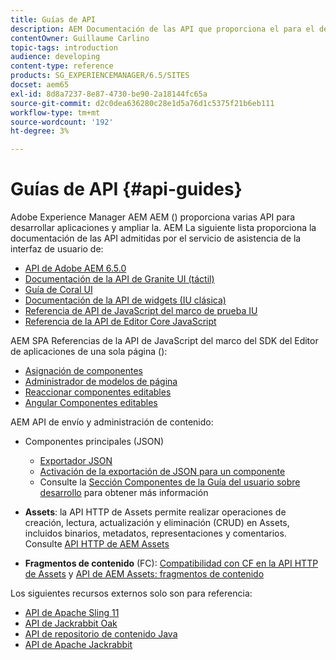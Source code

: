```yaml
---
title: Guías de API
description: AEM Documentación de las API que proporciona el para el desarrollo de aplicaciones
contentOwner: Guillaume Carlino
topic-tags: introduction
audience: developing
content-type: reference
products: SG_EXPERIENCEMANAGER/6.5/SITES
docset: aem65
exl-id: 8d8a7237-8e87-4730-be90-2a18144fc65a
source-git-commit: d2c0dea636280c28e1d5a76d1c5375f21b6eb111
workflow-type: tm+mt
source-wordcount: '192'
ht-degree: 3%

---
```


# Guías de API {#api-guides}

Adobe Experience Manager AEM AEM () proporciona varias API para desarrollar aplicaciones y ampliar la. AEM La siguiente lista proporciona la documentación de las API admitidas por el servicio de asistencia de la interfaz de usuario de:

* [API de Adobe AEM 6.5.0](https://www.adobe.io/experience-manager/reference-materials/6-5/javadoc/index.html)
* [Documentación de la API de Granite UI (táctil)](https://www.adobe.io/experience-manager/reference-materials/6-5/granite-ui/api/index.html)
* [Guía de Coral UI](https://www.adobe.io/experience-manager/reference-materials/6-5/coral-ui/coralui3/index.html)
* [Documentación de la API de widgets (IU clásica)](https://www.adobe.io/experience-manager/reference-materials/6-5/widgets-api/index.html)
* [Referencia de API de JavaScript del marco de prueba IU](https://www.adobe.io/experience-manager/reference-materials/6-5/test-api/index.html)
* [Referencia de la API de Editor Core JavaScript](https://www.adobe.io/experience-manager/reference-materials/6-5/jsdoc/ui-touch/editor-core/index.html)

AEM SPA Referencias de la API de JavaScript del marco del SDK del Editor de aplicaciones de una sola página ():

* [Asignación de componentes](https://www.npmjs.com/package/@adobe/aem-spa-component-mapping)
* [Administrador de modelos de página](https://www.npmjs.com/package/@adobe/aem-spa-page-model-manager)
* [Reaccionar componentes editables](https://www.npmjs.com/package/@adobe/aem-react-editable-components)
* [Angular Componentes editables](https://www.npmjs.com/package/@adobe/aem-angular-editable-components)

AEM API de envío y administración de contenido:

* Componentes principales (JSON)

   * [Exportador JSON](/help/sites-developing/json-exporter.md)
   * [Activación de la exportación de JSON para un componente](/help/sites-developing/json-exporter-components.md)
   * Consulte la [Sección Componentes de la Guía del usuario sobre desarrollo](/help/sites-developing/getting-started.md) para obtener más información

* **Assets**: la API HTTP de Assets permite realizar operaciones de creación, lectura, actualización y eliminación (CRUD) en Assets, incluidos binarios, metadatos, representaciones y comentarios. Consulte [API HTTP de AEM Assets](/help/assets/mac-api-assets.md)

* **Fragmentos de contenido** (FC): [Compatibilidad con CF en la API HTTP de Assets](/help/assets/assets-api-content-fragments.md) y [API de AEM Assets: fragmentos de contenido](https://www.adobe.io/experience-manager/reference-materials/6-5/assets-api-content-fragments/index.html)

Los siguientes recursos externos solo son para referencia:

* [API de Apache Sling 11](https://sling.apache.org/apidocs/sling11/)
* [API de Jackrabbit Oak](https://jackrabbit.apache.org/oak/docs/oak_api/overview.html)
* [API de repositorio de contenido Java](https://www.adobe.io/experience-manager/reference-materials/spec/javax.jcr/javadocs/jcr-2.0/index.html)
* [API de Apache Jackrabbit](https://jackrabbit.apache.org/api)

